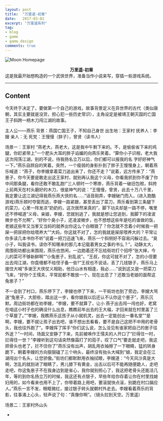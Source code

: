 ```yaml
---
layout: post
title:  "万里遥-初章"
date:   2017-03-01
excerpt: "万里遥系列"
tag:
- blog
- game
- game_design
comments: true
---
```


![Moon Homepage](https://dreambao.github.io/assets/img/reference/gongfustory.jpg.jpg)    
    
<center><b>万里遥-初章</b></center>
这是我最开始想构造的一个武侠世界，准备当作小说来写，穿插一些游戏系统。

---

## Content 
今天终于决定了，要做第一个自己的游戏，故事背景定义在异世界的古代（类似唐朝，其实主要就是没货，担心犯一些历史常识），主角设定是被靖王朝灭国的亡国王子斜跨一柄木刀闯江湖的故事。

主人公——燕乐
背景：燕国亡国王子，不知自己身世
出生地：王家村
抚养人：李嫂
亲人：无
死党：王慢慢（胖子），曾贤（读书人）


场景一：王家村
“燕老大，燕老大，这是我中午剩下来的。不，是偷偷省下来的鸡腿，你赶紧带上”一个肥头大耳的胖子谄媚的向燕乐笑着。“算你小子识相，老大我这次闯荡江湖，别的不说，待我扬名立万以后，你们都可以报我的名
字好好神气一下。”燕乐自顾自的笑着。突然，一个瘦弱的身影扑到了胖子王慢慢身上，朝着燕乐喊道：“燕子，你李嫂拿着菜刀追出来了，你还不走？”说着，远方传来了：“燕崽子，你今天要是敢走出这王家村，就别再认我这个义母，你看我抓到你不废了你中间那条腿，看你还敢不敢乱跑!”三人顿时一个寒掺，燕乐背着一破旧包袱，斜挎上前两天在村头磨好的木刀，很是神气的说：“王慢慢，曾贤，此去十万八千里，我定要让这江湖记得我燕乐燕大侠的名......”话音刚弄，李嫂破门而入，(进入跑酷游戏)燕乐顿时夺窗而逃，李嫂一路紧跟，甚至丢出了菜刀，燕乐看到第三条腿下的菜刀，心里一阵发凉“奶奶的，这次居然来真的”，脚下功夫却是一路不停，嘴里还不停喊道“义母，亲娘，李嫂，您就别追了，我就是想让您追到，我脚下的凌波微步也不允啊”，“好你个臭小子，还凌波微步，也不想想这些年是吃的谁做的饭，老娘这些年又当爹又当妈的就养出你这么个白眼狼了？你怎就不念着小时候我一把屎一把尿把你给喂养大”“大妈，你这就不对了，怎的我就是屎尿喂养大的？平常让你多读几本书你不听”说着一把刀迅速飞来，燕乐一个斜侧好不容易闪躲过去。“臭小子，叫我读书，读你不知哪来的那几本记载着男女之事的书么？”。动静太大，周围街坊都出来围观，燕乐也悠闲，一边跑着还不忘给街坊打个招呼“张大婶，今儿的菜可不够新鲜啊”“小兔崽子，别乱说”。“王叔，你这可就不对了，怎的小侄要出去闯江湖，你盘缠都不给侄子备一些?”王叔也不说话，丢了几钱银子，燕乐马上接住大喊“多谢王大侠仗义相助，他日山水有相逢，我必......”说到这又是一把菜刀飞来，“好你个王懦夫，平常屁都不敢放一个，现在出息了？还敢当老娘的面帮这兔崽子？”

不一会到了村口，燕乐停下了，李嫂也停了下来，一干街坊也到了旁边，李嫂大骂道“兔崽子，大胆些，踏出这一步，看你娘我以后还认不认你这个崽子”，燕乐沉默。周边街坊都在劝李嫂，“李嫂，要不就算了，让小
燕子出去闯一闯也好，老窝在咱这小村子也的确没什么出息，瞧瞧前年出去的王大福，才回来就在村里盖了三个草屋了。”“李嫂，我瞧燕乐这孩子从小就机灵，出去一定能创出一番名堂”“是啊，李嫂，要不就让孩子出去吧，谁不想出去看看，要不是自己这把不中用的老骨头，我也往外跑了”。李嫂挥了挥手“你们这么说，怎么没见有谁家把自己的崽子往外送？”一时间，场面又安静了下来，先前被唤作王懦夫的人开口了“拦得住一时，拦得住一世？”李嫂听到这句话突然像霜打了的茄子，叹了口气“要走就走吧，我这把骨头也老了，拦不住你了”燕乐没有出声，胡乱用衣袖擦了一下眼睛，猛的转身跪下，朝着李嫂的方向狠狠磕了三个响头，最终没有抬头大喊到“娘，我定会在江湖闯出个名头，让您骄傲。”街坊们都默默用衣袖拭眼，李嫂道：“今天风沙真是大啊，怎乱的就刮进了眼睛了，男儿膝下有黄金，出去以后可不能再随便跪人，走吧走吧，你这兔崽子不在我身边到是省心，我你就别担心了，我这把老骨头还能活几年，等的到你名扬立万的时候，我这还有点银子，早些年给你存着让你在村里找媳妇用的，如今看来也用不上了，你带着路上用吧，要滚就快点滚，别跪在村口膈应人。”燕乐一言不发，眼眶微红，接过银子转头就朝村外走去。李嫂看着燕乐的背影，往事涌上心头，轻声说了句：“真像你啊”。（镜头拉到天空。万里遥）

场景二：王家村外山头

-